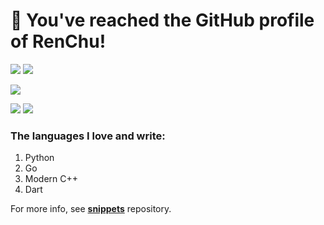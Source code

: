 # 👋 You've reached the GitHub profile of RenChu!

![](https://github-profile-summary-cards.vercel.app/api/cards/stats?username=rentruewang&theme=default)
![](https://github-profile-summary-cards.vercel.app/api/cards/productive-time?username=rentruewang&theme=default)

![](https://github-profile-summary-cards.vercel.app/api/cards/profile-details?username=rentruewang&theme=default)

![](https://github-profile-summary-cards.vercel.app/api/cards/repos-per-language?username=rentruewang&theme=default)
![](https://github-profile-summary-cards.vercel.app/api/cards/most-commit-language?username=rentruewang&theme=default)

### The languages I love and write:

1. Python
2. Go
3. Modern C++
4. Dart

For more info, see **[snippets](https://github.com/rentruewang/snippets)** repository.
